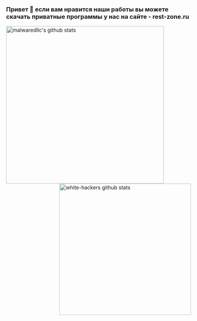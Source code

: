 ### Привет 👋 если вам нравится наши работы вы можете скачать приватные программы у нас на сайте - rest-zone.ru

<img align="left" width="430" height="auto" alt="malwaredllc's github stats" src="https://github-readme-stats.vercel.app/api?username=white-hackers&hide_border=true&title_color=0ff54c&icon_color=0ff54c&text_color=c9d1d9&bg_color=0d1117&show_icons=true;count_private=true&amp;include_all_commits=true">

<img align="right" width="359" height="auto" alt="white-hackers github stats" src="https://github-readme-stats.vercel.app/api/top-langs/?username=white-hackers&hide_border=true&title_color=0ff54c&icon_color=0ff54c&text_color=c9d1d9&bg_color=0d1117&layout=compact&amp;show_icons=true&amp;">
